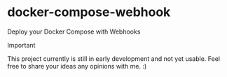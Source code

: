 # docker-compose-webhook
Deploy your Docker Compose with Webhooks

> [!Important]
> This project currently is still in early development and not yet usable.
> Feel free to share your ideas any opinions with me. :)
